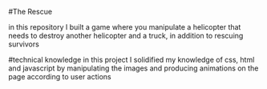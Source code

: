 #The Rescue

in this repository I built a game where you manipulate a helicopter that needs to destroy another helicopter and a truck, in addition to rescuing survivors

#technical knowledge
in this project I solidified my knowledge of css, html and javascript by manipulating the images and producing animations on the page according to user actions